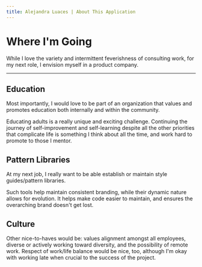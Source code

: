 ```yaml
---
title: Alejandra Luaces | About This Application
---
```

# Where I'm Going

While I love the variety and intermittent feverishness of consulting work, for my next role, I envision myself in a product company.

---

## Education
Most importantly, I would love to be part of an organization that values and promotes education both internally and within the community.

Educating adults is a really unique and exciting challenge. Continuing the journey of self-improvement and self-learning despite all the other priorities that complicate life is something I think about all the time, and work hard to promote to those I mentor.

## Pattern Libraries
At my next job, I really want to be able establish or maintain style guides/pattern libraries.

Such tools help maintain consistent branding, while their dynamic nature allows for evolution. It helps make code easier to maintain, and ensures the overarching brand doesn't get lost.

## Culture
Other nice-to-haves would be: values alignment amongst all employees, diverse or actively working toward diversity, and the possibility of remote work. Respect of work/life balance would be nice, too, although I'm okay with working late when crucial to the success of the project.
